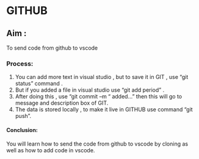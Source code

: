 # GITHUB

## Aim :
To send code from github to vscode

### Process:
1. You can add more text in visual studio , but to save it in GIT , use “git status” command . 
2. But if you added a file in visual studio use “git add period” .
3. After doing this , use “git commit –m “ added…” then this will go to message and description box of GIT. 
4. The data is stored locally , to make it live in GITHUB use command “git push”.

#### Conclusion:
You will learn how to send the code from github to vscode by cloning as well as how to add code in vscode.